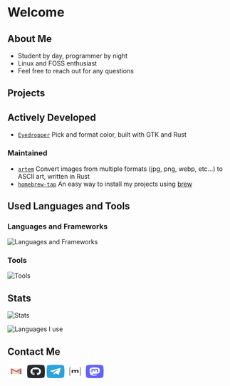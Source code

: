 # Welcome

## About Me
 - Student by day, programmer by night
 - Linux and FOSS enthusiast
 - Feel free to reach out for any questions

## Projects

## Actively Developed
 - [`Eyedropper`](https://github.com/FineFindus/eyedropper) Pick and format color, built with GTK and Rust

### Maintained

 - [`artem`](https://github.com/FineFindus/artem) Convert images from multiple formats (jpg, png, webp, etc…) to ASCII art, written in Rust 
 - [`homebrew-tap`](https://github.com/FineFindus/homebrew-tap) An easy way to install my projects using [brew](https://github.com/Homebrew/brew/)

## Used Languages and Tools
### Languages and Frameworks
![Languages and Frameworks](https://skillicons.dev/icons?i=rust,dart,flutter,ts,java)

### Tools
![Tools](https://skillicons.dev/icons?i=androidstudio,vscode,github,git,bash,linux)

## Stats

![Stats](https://github-readme-stats.vercel.app/api?username=FineFindus)

![Languages I use](https://github-readme-stats.vercel.app/api/top-langs?username=FineFindus&layout=compact)

## Contact Me

<p align="left">
<a href="mailto:Finefindusgh@gmail.com" target="blank"><img align="center" src="./assets/mail.svg" alt="" height="30" width="40" /></a>
 <a href="https://github.com/FineFindus/FineFindus/issues/new" target="blank"><img align="center" src="./assets/github.svg" alt="" height="30" width="40" /></a>
<a href="https://t.me/FineFindus" target="blank"><img align="center" src="./assets/telegram.svg" alt="" height="30" width="40" /></a>
<a href="https://matrix.to/#/@finefindus:matrix.org" target="blank"><img align="center" src="./assets/matrix.svg" alt="" height="30" width="40" /></a>
<a rel="me" href="https://floss.social/@FineFindus" target="blank"><img align="center" src="./assets/mastodon.svg" alt="" height="30" width="40" /></a>
</p>
